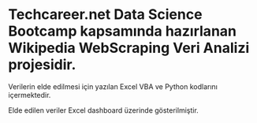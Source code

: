 # Techcareer.net Data Science Bootcamp kapsamında hazırlanan Wikipedia WebScraping Veri Analizi projesidir.

Verilerin elde edilmesi için yazılan Excel VBA ve Python kodlarını içermektedir.

Elde edilen veriler Excel dashboard üzerinde gösterilmiştir.
